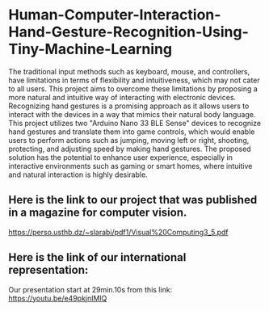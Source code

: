# Human-Computer-Interaction-Hand-Gesture-Recognition-Using-Tiny-Machine-Learning

The traditional input methods such as keyboard, mouse, and controllers, have limitations in terms of flexibility and intuitiveness, which may not cater to all users. This project aims to overcome these limitations by proposing a more natural and intuitive way of interacting with electronic devices. Recognizing hand gestures is a
promising approach as it allows users to interact with the devices in a way that mimics their natural body language.
This project utilizes two "Arduino Nano 33 BLE Sense" devices to recognize hand gestures and translate them into game controls, which would enable users to perform actions such as jumping, moving left or right, shooting, protecting, and adjusting speed by making hand gestures.
The proposed solution has the potential to enhance user experience, especially in interactive environments such as gaming or smart homes, where intuitive and natural interaction is highly desirable.
## Here is the link to our project that was published in a magazine for computer vision.
https://perso.usthb.dz/~slarabi/pdf1/Visual%20Computing3_5.pdf

## Here is the link of our international representation:
Our presentation start at 29min.10s from this link: 
https://youtu.be/e49pkjnIMlQ
